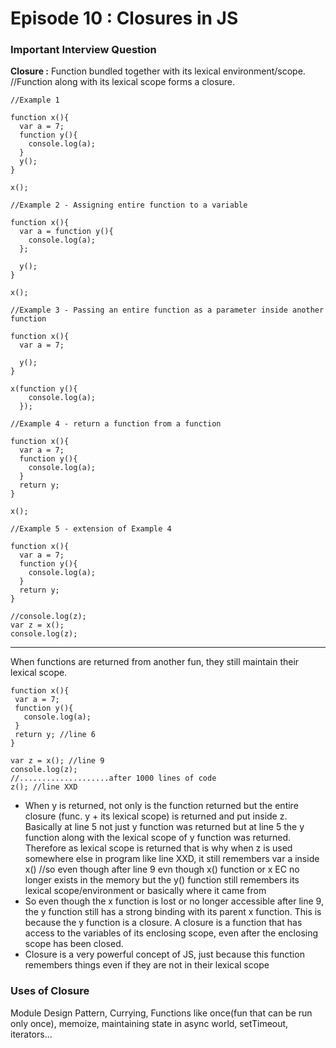 # Episode 10 : Closures in JS

### Important Interview Question

**Closure :** Function bundled together with its lexical environment/scope. //Function along with its lexical scope forms a closure.

```
//Example 1

function x(){
  var a = 7;
  function y(){
    console.log(a);
  }
  y();
}

x();
```
```
//Example 2 - Assigning entire function to a variable

function x(){
  var a = function y(){
    console.log(a);
  };
  
  y();
}

x();
```
```
//Example 3 - Passing an entire function as a parameter inside another function

function x(){
  var a = 7;
  
  y();
}

x(function y(){
    console.log(a);
  });
```
```
//Example 4 - return a function from a function

function x(){
  var a = 7;
  function y(){
    console.log(a);
  }
  return y;
}

x();
```
```
//Example 5 - extension of Example 4

function x(){
  var a = 7;
  function y(){
    console.log(a);
  }
  return y;
}

//console.log(z);
var z = x();
console.log(z);
```
-----------------------
When functions are returned from another fun, they still maintain their lexical
scope.
 ```
function x(){
  var a = 7;
  function y(){
    console.log(a);
  }
  return y; //line 6
}

var z = x(); //line 9
console.log(z);
//....................after 1000 lines of code
z(); //line XXD
```
- When y is returned, not only is the function returned but the entire closure (func. y + its lexical scope) is returned and put inside z. Basically at line 5 not just y function was returned but at line 5 the y function along with the lexical scope of y function was returned. Therefore as lexical scope is returned that is why when z is used somewhere else in program like line XXD, it still remembers var a inside x() //so even though after line 9 evn though x() function or x EC no longer exists in the memory but the y() function still remembers its lexical scope/environment or basically where it came from 
- So even though the x function is lost or no longer accessible after line 9, the y function still has a strong binding with its parent x function. This is because the y function is a closure. A closure is a function that has access to the variables of its enclosing scope, even after the enclosing scope has been closed.
- Closure is a very powerful concept of JS, just because this function remembers things even if they are not in their lexical scope

### Uses of Closure

Module Design Pattern, Currying, Functions like once(fun that can be run only
once), memoize, maintaining state in async world, setTimeout, iterators...

